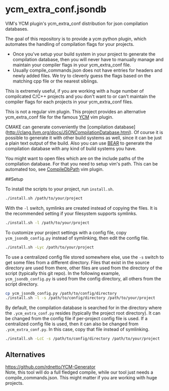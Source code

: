 # ycm_extra_conf.jsondb
VIM's YCM plugin's ycm_extra_conf distribution for json compilation databases.

The goal of this repository is to provide a ycm python plugin, which automates
the handling of compilation flags for your projects.  
* Once you've setup your
build system in your project to generate the compilation database, then you
will never have to manually manage and maintain your compiler flags in your
ycm_extra_conf file.  
* Usually compile_commands.json does not have entries for headers and newly added files.
We try to cleverly guess the flags based on the matching cpp file or the nearest siblings.

This is extremely useful, if you are working with a huge
number of compilcated C/C++ projects and you don't want to or can't maintain
the compiler flags for each projects in your ycm_extra_conf files.

This is not a regular vim plugin. This project provides an alternative
ycm_extra_conf file for the famous
[YCM](https://github.com/Valloric/YouCompleteMe) vim plugin.

CMAKE can generate conveniently the [compilation database]
(http://clang.llvm.org/docs/JSONCompilationDatabase.html).  Of course it is
possible to generate it with other build systems as well, since it can be just
a plain text output of the build.  Also you can use
[BEAR](https://github.com/rizsotto/Bear) to generate the compilation database
with any kind of build systems you have.

You might want to open files which are on the include paths of the compilation
database. For that you need to setup vim's path. This can be automated too, see
[CompileDbPath](https://github.com/martong/vim-compiledb-path) vim plugin.

##Setup

To install the scripts to your project, run `install.sh`.

```bash
./install.sh /path/to/your/project
```

With the `-l` switch, symlinks are created instead of copying the files. It is
the recommended setting if your filesystem supports symlinks.

```bash
./install.sh -l /path/to/your/project
```

To customize your project settings with a config file, copy
`ycm_jsondb_config.py` instead of symlinking, then edit the config file.

```bash
./install.sh -Lyc /path/to/your/project
```

To use a centralized config file stored somewhere else, use the `-s` switch to
get some files from a different directory. Files that exist in the source
directory are used from there, other files are used from the directory of the
script (typically this git repo). In the following example,
`ycm_jsondb_config.py` is used from the config directory, all others from the
script directory.

```bash
cp ycm_jsondb_config.py /path/to/config/directory
./install.sh -l -s /path/to/config/directory /path/to/your/project
```

By default, the compilation database is searched for in the directory where the
`.ycm_extra_conf.py` resides (typically the project root directory). It can be
changed from the config file if per-project config file is used. If a
centralized config file is used, then it can also be changed from
`.ycm_extra_conf.py`. In this case, copy that file instead of symlinking.

```bash
./install.sh -LcC -s /path/to/config/directory /path/to/your/project
```

## Alternatives
https://github.com/rdnetto/YCM-Generator<br/>
Note, this tool will do a full fledged compile, while our tool just needs a compile_commands.json.
This might matter if you are working with huge projects.


